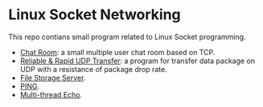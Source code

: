 Linux Socket Networking
=======================

This repo contians small program related to Linux Socket programming.

* [Chat Room](./chat-room/): a small multiple user chat room based on TCP.
* [Reliable &amp; Rapid UDP Transfer](./reliable-rapid-udp-transfer/): a program for transfer data package on UDP with a resistance of package drop rate.
* [File Storage Server](./file-storage-server/).
* [PING](./ping/).
* [Multi-thread Echo](./multi-thread-echo/).